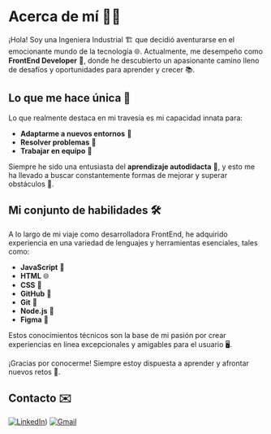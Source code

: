 # Acerca de mí 👩‍💻

¡Hola! Soy una Ingeniera Industrial 🏗️ que decidió aventurarse en el emocionante mundo de la tecnología 🌐. Actualmente, me desempeño como **FrontEnd Developer** 🚀, donde he descubierto un apasionante camino lleno de desafíos y oportunidades para aprender y crecer 📚.

## Lo que me hace única 🌟

Lo que realmente destaca en mi travesía es mi capacidad innata para:

- **Adaptarme a nuevos entornos** 🔄
- **Resolver problemas** 🧩
- **Trabajar en equipo** 🤝

Siempre he sido una entusiasta del **aprendizaje autodidacta** 🧠, y esto me ha llevado a buscar constantemente formas de mejorar y superar obstáculos 🚀.

## Mi conjunto de habilidades 🛠️

A lo largo de mi viaje como desarrolladora FrontEnd, he adquirido experiencia en una variedad de lenguajes y herramientas esenciales, tales como:

- **JavaScript** 📜
- **HTML** 🌐
- **CSS** 🎨
- **GitHub** 🐙
- **Git** 🌿
- **Node.js** 🚀
- **Figma** 🎨

Estos conocimientos técnicos son la base de mi pasión por crear experiencias en línea excepcionales y amigables para el usuario 🖥️.

¡Gracias por conocerme! Siempre estoy dispuesta a aprender y afrontar nuevos retos 🚀.

## Contacto ✉️

[![LinkedIn](https://img.shields.io/badge/linkedin-%230077B5.svg?style=for-the-badge&logo=linkedin&logoColor=white)](https://www.linkedin.com/in/gina-pedraza/)) 
[![Gmail](https://img.shields.io/badge/Gmail-D14836?style=for-the-badge&logo=gmail&logoColor=white)](mailto:ginapedraza00@gmail.com)
